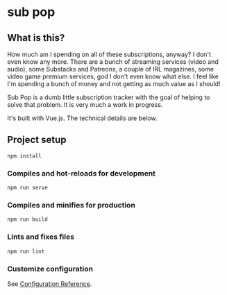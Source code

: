# sub pop

## What is this?

How much am I spending on all of these subscriptions, anyway? I don't even know
any more. There are a bunch of streaming services (video and audio), some Substacks
and Patreons, a couple of IRL magazines, some video game premium services, god I don't
even know what else. I feel like I'm spending a bunch of money and not getting as much
value as I should! 

Sub Pop is a dumb little subscription tracker with the goal of helping to solve that
problem. It is very much a work in progress.

It's built with Vue.js. The technical details are below.

## Project setup
```
npm install
```

### Compiles and hot-reloads for development
```
npm run serve
```

### Compiles and minifies for production
```
npm run build
```

### Lints and fixes files
```
npm run lint
```

### Customize configuration
See [Configuration Reference](https://cli.vuejs.org/config/).

